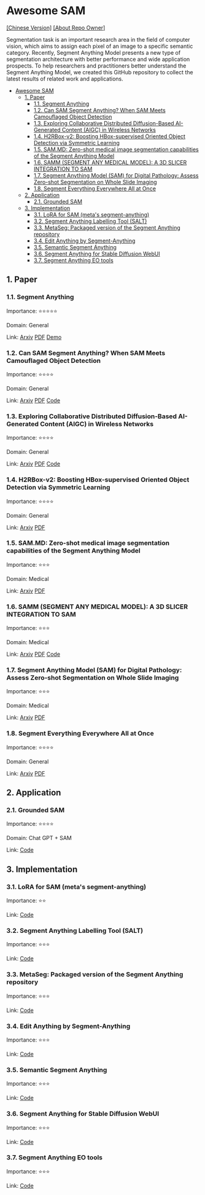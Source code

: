 # Awesome SAM

[[Chinese Version]](README_cn.md) [[About Repo Owner]](https://youchengli.com)

Segmentation task is an important research area in the field of computer vision, which aims to assign each pixel of an image to a specific semantic category. Recently, Segment Anything Model presents a new type of segmentation architecture with better performance and wide application prospects. To help researchers and practitioners better understand the Segment Anything Model, we created this GitHub repository to collect the latest results of related work and applications.

- [Awesome SAM](#awesome-sam)
  - [1. Paper](#1-paper)
    - [1.1. Segment Anything](#11-segment-anything)
    - [1.2. Can SAM Segment Anything? When SAM Meets Camouflaged Object Detection](#12-can-sam-segment-anything-when-sam-meets-camouflaged-object-detection)
    - [1.3. Exploring Collaborative Distributed Diffusion-Based AI-Generated Content (AIGC) in Wireless Networks](#13-exploring-collaborative-distributed-diffusion-based-ai-generated-content-aigc-in-wireless-networks)
    - [1.4. H2RBox-v2: Boosting HBox-supervised Oriented Object Detection via Symmetric Learning](#14-h2rbox-v2-boosting-hbox-supervised-oriented-object-detection-via-symmetric-learning)
    - [1.5. SAM.MD: Zero-shot medical image segmentation capabilities of the Segment Anything Model](#15-sammd-zero-shot-medical-image-segmentation-capabilities-of-the-segment-anything-model)
    - [1.6. SAMM (SEGMENT ANY MEDICAL MODEL): A 3D SLICER INTEGRATION TO SAM](#16-samm-segment-any-medical-model-a-3d-slicer-integration-to-sam)
    - [1.7. Segment Anything Model (SAM) for Digital Pathology: Assess Zero-shot Segmentation on Whole Slide Imaging](#17-segment-anything-model-sam-for-digital-pathology-assess-zero-shot-segmentation-on-whole-slide-imaging)
    - [1.8. Segment Everything Everywhere All at Once](#18-segment-everything-everywhere-all-at-once)
  - [2. Application](#2-application)
    - [2.1. Grounded SAM](#21-grounded-sam)
  - [3. Implementation](#3-implementation)
    - [3.1. LoRA for SAM (meta's segment-anything)](#31-lora-for-sam-metas-segment-anything)
    - [3.2. Segment Anything Labelling Tool (SALT)](#32-segment-anything-labelling-tool-salt)
    - [3.3. MetaSeg: Packaged version of the Segment Anything repository](#33-metaseg-packaged-version-of-the-segment-anything-repository)
    - [3.4. Edit Anything by Segment-Anything](#34-edit-anything-by-segment-anything)
    - [3.5. Semantic Segment Anything](#35-semantic-segment-anything)
    - [3.6. Segment Anything for Stable Diffusion WebUI](#36-segment-anything-for-stable-diffusion-webui)
    - [3.7. Segment Anything EO tools](#37-segment-anything-eo-tools)


## 1. Paper

### 1.1. Segment Anything

Importance: ⭐⭐⭐⭐⭐

Domain: General

Link: [Arxiv](https://arxiv.org/abs/2304.02643) [PDF](https://arxiv.org/pdf/2304.02643.pdf) [Demo](https://segment-anything.com/)

### 1.2. Can SAM Segment Anything? When SAM Meets Camouflaged Object Detection

Importance: ⭐⭐⭐⭐

Domain: General

Link: [Arxiv](https://arxiv.org/abs/2304.04709) [PDF](https://arxiv.org/pdf/2304.04709.pdf) [Code](https://github.com/luckybird1994/SAMCO)

### 1.3. Exploring Collaborative Distributed Diffusion-Based AI-Generated Content (AIGC) in Wireless Networks

Importance: ⭐⭐⭐⭐

Domain: General

Link: [Arxiv](https://arxiv.org/abs/2304.03446) [PDF](https://arxiv.org/pdf/2304.03446.pdf) [Code](https://github.com/HongyangDu/DistributedDiffusion)

### 1.4. H2RBox-v2: Boosting HBox-supervised Oriented Object Detection via Symmetric Learning

Importance: ⭐⭐⭐⭐

Domain: General

Link: [Arxiv](https://arxiv.org/abs/2304.04403) [PDF](https://arxiv.org/pdf/2304.04403.pdf)

### 1.5. SAM.MD: Zero-shot medical image segmentation capabilities of the Segment Anything Model

Importance: ⭐⭐⭐

Domain: Medical

Link: [Arxiv](https://arxiv.org/abs/2304.05396) [PDF](https://arxiv.org/pdf/2304.05396.pdf)

### 1.6. SAMM (SEGMENT ANY MEDICAL MODEL): A 3D SLICER INTEGRATION TO SAM

Importance: ⭐⭐⭐

Domain: Medical

Link: [Arxiv](https://arxiv.org/abs/2304.0562) [PDF](https://arxiv.org/pdf/2304.05622.pdf) [Code](https://github.com/bingogome/samm)

### 1.7. Segment Anything Model (SAM) for Digital Pathology: Assess Zero-shot Segmentation on Whole Slide Imaging

Importance: ⭐⭐⭐

Domain: Medical

Link: [Arxiv](https://arxiv.org/abs/2304.04155) [PDF](https://arxiv.org/pdf/2304.04155.pdf)

### 1.8. Segment Everything Everywhere All at Once

Importance: ⭐⭐⭐⭐

Domain: General

Link: [Arxiv](https://arxiv.org/abs/2304.06718) [PDF](https://arxiv.org/pdf/2304.06718.pdf)

## 2. Application

### 2.1. Grounded SAM

Importance: ⭐⭐⭐⭐

Domain: Chat GPT + SAM

Link: [Code](https://github.com/IDEA-Research/Grounded-Segment-Anything)

## 3. Implementation

### 3.1. LoRA for SAM (meta's segment-anything)

Importance: ⭐⭐

Link: [Code](https://github.com/JamesQFreeman/Sam_LoRA)

### 3.2. Segment Anything Labelling Tool (SALT)

Importance: ⭐⭐⭐

Link: [Code](https://github.com/anuragxel/salt)

### 3.3. MetaSeg: Packaged version of the Segment Anything repository

Importance: ⭐⭐⭐

Link: [Code](https://github.com/kadirnar/segment-anything-video)

### 3.4. Edit Anything by Segment-Anything

Importance: ⭐⭐⭐

Link: [Code](https://github.com/sail-sg/EditAnythin)

### 3.5. Semantic Segment Anything

Importance: ⭐⭐⭐

Link: [Code](https://github.com/fudan-zvg/Semantic-Segment-Anything)

### 3.6. Segment Anything for Stable Diffusion WebUI

Importance: ⭐⭐⭐

Link: [Code](https://github.com/continue-revolution/sd-webui-segment-anything)

### 3.7. Segment Anything EO tools

Importance: ⭐⭐⭐

Link: [Code](https://github.com/aliaksandr960/segment-anything-eo)
